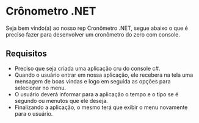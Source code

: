 # Crônometro .NET

Seja bem vindo(a) ao nosso rep Cronômetro .NET, segue abaixo o que é preciso fazer para desenvolver um cronômetro do zero com console.

## Requisitos
- Preciso que seja criada uma aplicação cru do console c#.
- Quando o usuário entrar em nossa aplicação, ele recebera na tela uma mensagem de boas vindas e logo em seguida as opções para selecionar no menu.
- O usuário deverá informar para a aplicação o tempo e o tipo se é segundo ou menutos que ele deseja.
- Finalizando a aplicação, o mesmo terá que exibir o menu novamente para o usuário.
